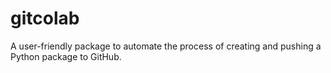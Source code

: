 # gitcolab
A user-friendly package to automate the process of creating and pushing a Python package to GitHub.
